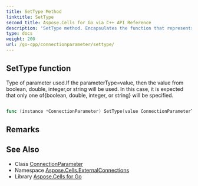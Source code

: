 ```yaml
---
title: SetType Method 
linktitle: SetType
second_title: Aspose.Cells for Go via C++ API Reference
description: 'SetType method. Encapsulates the function that represents settype in Go.'
type: docs
weight: 200
url: /go-cpp/connectionparameter/settype/
---
```


## SetType function

Type of parameter used.If the parameterType=value, then the value from boolean, double, integer,or string will be used.  In this case, it is expected that only one of{boolean, double, integer, or string} will be specified.

```go

func (instance *ConnectionParameter) SetType(value ConnectionParameterType)  error

```

## Remarks


## See Also

* Class [ConnectionParameter](../)
* Namespace [Aspose.Cells.ExternalConnections](../../)
* Library [Aspose.Cells for Go](../../../)
